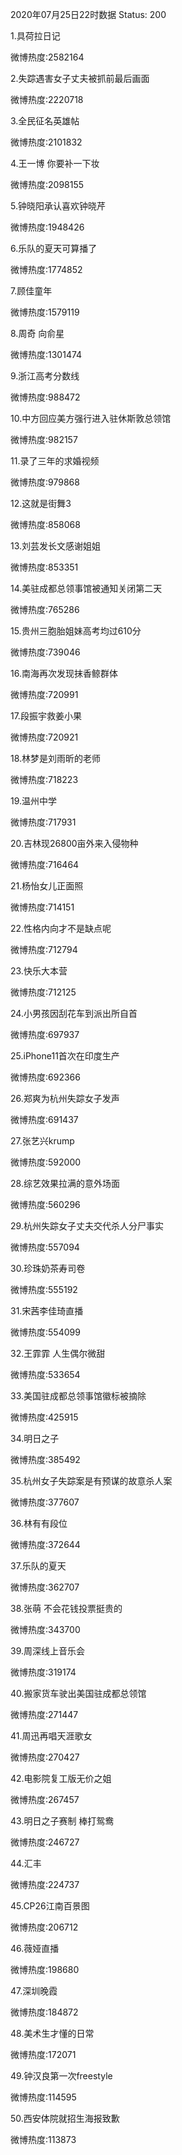 2020年07月25日22时数据
Status: 200

1.具荷拉日记

微博热度:2582164

2.失踪遇害女子丈夫被抓前最后画面

微博热度:2220718

3.全民征名英雄帖

微博热度:2101832

4.王一博 你要补一下妆

微博热度:2098155

5.钟晓阳承认喜欢钟晓芹

微博热度:1948426

6.乐队的夏天可算播了

微博热度:1774852

7.顾佳童年

微博热度:1579119

8.周奇 向俞星

微博热度:1301474

9.浙江高考分数线

微博热度:988472

10.中方回应美方强行进入驻休斯敦总领馆

微博热度:982157

11.录了三年的求婚视频

微博热度:979868

12.这就是街舞3

微博热度:858068

13.刘芸发长文感谢姐姐

微博热度:853351

14.美驻成都总领事馆被通知关闭第二天

微博热度:765286

15.贵州三胞胎姐妹高考均过610分

微博热度:739046

16.南海再次发现抹香鲸群体

微博热度:720991

17.段振宇救姜小果

微博热度:720921

18.林梦是刘雨昕的老师

微博热度:718223

19.温州中学

微博热度:717931

20.吉林现26800亩外来入侵物种

微博热度:716464

21.杨怡女儿正面照

微博热度:714151

22.性格内向才不是缺点呢

微博热度:712794

23.快乐大本营

微博热度:712125

24.小男孩因刮花车到派出所自首

微博热度:697937

25.iPhone11首次在印度生产

微博热度:692366

26.郑爽为杭州失踪女子发声

微博热度:691437

27.张艺兴krump

微博热度:592000

28.综艺效果拉满的意外场面

微博热度:560296

29.杭州失踪女子丈夫交代杀人分尸事实

微博热度:557094

30.珍珠奶茶寿司卷

微博热度:555192

31.宋茜李佳琦直播

微博热度:554099

32.王霏霏 人生偶尔微甜

微博热度:533654

33.美国驻成都总领事馆徽标被摘除

微博热度:425915

34.明日之子

微博热度:385492

35.杭州女子失踪案是有预谋的故意杀人案

微博热度:377607

36.林有有段位

微博热度:372644

37.乐队的夏天

微博热度:362707

38.张萌 不会花钱投票挺贵的

微博热度:343700

39.周深线上音乐会

微博热度:319174

40.搬家货车驶出美国驻成都总领馆

微博热度:271447

41.周迅再唱天涯歌女

微博热度:270427

42.电影院复工版无价之姐

微博热度:267457

43.明日之子赛制 棒打鸳鸯

微博热度:246727

44.汇丰

微博热度:224737

45.CP26江南百景图

微博热度:206712

46.薇娅直播

微博热度:198680

47.深圳晚霞

微博热度:184872

48.美术生才懂的日常

微博热度:172071

49.钟汉良第一次freestyle

微博热度:114595

50.西安体院就招生海报致歉

微博热度:113873

